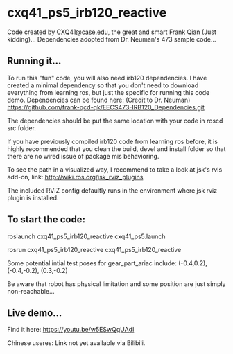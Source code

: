 # cxq41_ps5_irb120_reactive

Code created by CXQ41@case.edu, the great and smart Frank Qian (Just kidding)...
Dependencies adopted from Dr. Neuman's 473 sample code...

## Running it...

To run this "fun" code, you will also need irb120 dependencies. I have created a minimal dependency so that you don't need to download everything from learning ros, but just the specific for running this code demo. Dependencies can be found here: (Credit to Dr. Neuman)
https://github.com/frank-qcd-qk/EECS473-IRB120_Dependencies.git

The dependencies should be put the same location with your code in roscd src folder.

If you have previously compiled irb120 code from learning ros before, it is highly recommended that you clean the build, devel and install folder so that there are no wired issue of package mis behavioring.

To see the path in a visualized way, I recommend to take a look at jsk's rvis add-on, link: 
http://wiki.ros.org/jsk_rviz_plugins

The included RVIZ config defaultly runs in the environment where jsk rviz plugin is installed.

## To start the code:

roslaunch cxq41_ps5_irb120_reactive cxq41_ps5.launch

rosrun cxq41_ps5_irb120_reactive cxq41_ps5_irb120_reactive

Some potential intial test poses for gear_part_ariac include: (-0.4,0.2), (-0.4,-0.2), (0.3,-0.2)

Be aware that robot has physical limitation and some position are just simply non-reachable...

## Live demo...
Find it here:
https://youtu.be/w5ESwQgUAdI

Chinese useres:
Link not yet available via Bilibili.
